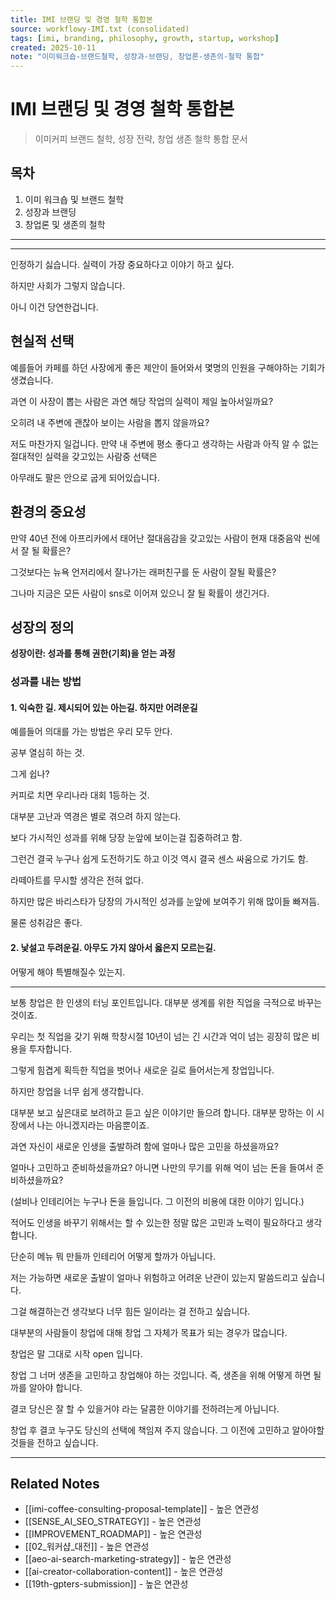 ```yaml
---
title: IMI 브랜딩 및 경영 철학 통합본
source: workflowy-IMI.txt (consolidated)
tags: [imi, branding, philosophy, growth, startup, workshop]
created: 2025-10-11
note: "이미워크숍-브랜드철학, 성장과-브랜딩, 창업론-생존의-철학 통합"
---
```


# IMI 브랜딩 및 경영 철학 통합본

> 이미커피 브랜드 철학, 성장 전략, 창업 생존 철학 통합 문서

## 목차
1. 이미 워크숍 및 브랜드 철학
2. 성장과 브랜딩
3. 창업론 및 생존의 철학

---



---


인정하기 싫습니다. 실력이 가장 중요하다고 이야기 하고 싶다.

하지만 사회가 그렇지 않습니다.

아니 이건 당연한겁니다.

## 현실적 선택

예를들어 카페를 하던 사장에게 좋은 제안이 들어와서 몇명의 인원을 구해야하는 기회가 생겼습니다.

과연 이 사장이 뽑는 사람은 과연 해당 작업의 실력이 제일 높아서일까요?

오히려 내 주변에 괜찮아 보이는 사람을 뽑지 않을까요?

저도 마찬가지 일겁니다. 만약 내 주변에 평소 좋다고 생각하는 사람과 아직 알 수 없는 절대적인 실력을 갖고있는 사람중 선택은

아무래도 팔은 안으로 굽게 되어있습니다.

## 환경의 중요성

만약 40년 전에 아프리카에서 태어난 절대음감을 갖고있는 사람이 현재 대중음악 씬에서 잘 될 확률은?

그것보다는 뉴욕 언저리에서 잘나가는 래퍼친구를 둔 사람이 잘될 확률은?

그나마 지금은 모든 사람이 sns로 이어져 있으니 잘 될 확률이 생긴거다.

## 성장의 정의

**성장이란: 성과를 통해 권한(기회)을 얻는 과정**

### 성과를 내는 방법

#### 1. 익숙한 길. 제시되어 있는 아는길. 하지만 어려운길

예를들어 의대를 가는 방법은 우리 모두 안다.

공부 열심히 하는 것.

그게 쉽나?

커피로 치면 우리나라 대회 1등하는 것.

대부분 고난과 역경은 별로 겪으려 하지 않는다.

보다 가시적인 성과를 위해 당장 눈앞에 보이는걸 집중하려고 함.

그런건 결국 누구나 쉽게 도전하기도 하고 이것 역시 결국 센스 싸움으로 가기도 함.

라떼아트를 무시할 생각은 전혀 없다.

하지만 많은 바리스타가 당장의 가시적인 성과를 눈앞에 보여주기 위해 많이들 빠져듬.

물론 성취감은 좋다.

#### 2. 낯설고 두려운길. 아무도 가지 않아서 옳은지 모르는길.

어떻게 해야 특별해질수 있는지.


---


보통 창업은 한 인생의 터닝 포인트입니다. 대부분 생계를 위한 직업을 극적으로 바꾸는 것이죠.

우리는 첫 직업을 갖기 위해 학창시절 10년이 넘는 긴 시간과 억이 넘는 굉장히 많은 비용을 투자합니다.

그렇게 힘겹게 획득한 직업을 벗어나 새로운 길로 들어서는게 창업입니다.

하지만 창업을 너무 쉽게 생각합니다.

대부분 보고 싶은대로 보려하고 듣고 싶은 이야기만 들으려 합니다. 대부분 망하는 이 시장에서 나는 아니겠지라는 마음뿐이죠.

과연 자신이 새로운 인생을 출발하려 함에 얼마나 많은 고민을 하셨을까요?

얼마나 고민하고 준비하셨을까요? 아니면 나만의 무기를 위해 억이 넘는 돈을 들여서 준비하셨을까요?

(설비나 인테리어는 누구나 돈을 들입니다. 그 이전의 비용에 대한 이야기 입니다.)

적어도 인생을 바꾸기 위해서는 할 수 있는한 정말 많은 고민과 노력이 필요하다고 생각합니다.

단순히 메뉴 뭐 만들까 인테리어 어떻게 할까가 아닙니다.

저는 가능하면 새로운 출발이 얼마나 위험하고 어려운 난관이 있는지 말씀드리고 싶습니다.

그걸 해결하는건 생각보다 너무 힘든 일이라는 걸 전하고 싶습니다.

대부분의 사람들이 창업에 대해 창업 그 자체가 목표가 되는 경우가 많습니다.

창업은 말 그대로 시작 open 입니다.

창업 그 너머 생존을 고민하고 창업해야 하는 것입니다. 즉, 생존을 위해 어떻게 하면 될까를 알아야 합니다.

결코 당신은 잘 할 수 있을거야 라는 달콤한 이야기를 전하려는게 아닙니다.

창업 후 결코 누구도 당신의 선택에 책임져 주지 않습니다. 그 이전에 고민하고 알아야할 것들을 전하고 싶습니다.


---

## Related Notes
- [[imi-coffee-consulting-proposal-template]] - 높은 연관성
- [[SENSE_AI_SEO_STRATEGY]] - 높은 연관성
- [[IMPROVEMENT_ROADMAP]] - 높은 연관성
- [[02_워커샵_대전]] - 높은 연관성
- [[aeo-ai-search-marketing-strategy]] - 높은 연관성
- [[ai-creator-collaboration-content]] - 높은 연관성
- [[19th-gpters-submission]] - 높은 연관성
